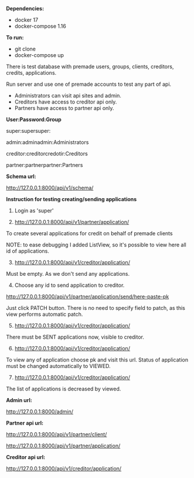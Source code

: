 **Dependencies:** 
- docker 17
- docker-compose 1.16

**To run:**
- git clone
- docker-compose up

There is test database with premade users, groups, clients, creditors, credits, applications. 

Run server and use one of premade accounts to test any part of api.

- Administrators can visit api sites and admin.
- Creditors have access to creditor api only.
- Partners have access to partner api only.

**User:Password:Group**

super:supersuper:

admin:adminadmin:Administrators

creditor:creditorcredotir:Creditors

partner:partnerpartner:Partners



**Schema url:**

http://127.0.0.1:8000/api/v1/schema/

**Instruction for testing creating/sending applications**
1. Login as 'super'

2. http://127.0.0.1:8000/api/v1/partner/application/

To create several applications for credit on behalf of premade clients

NOTE: to ease debugging I added ListView, so it's possible to view here all id of applications.

3. http://127.0.0.1:8000/api/v1/creditor/application/

Must be empty. As we don't send any applications.

4. Choose any id to send application to creditor.

http://127.0.0.1:8000/api/v1/partner/application/send/here-paste-pk

Just click PATCH button. There is no need to specify field to patch,
as this view performs automatic patch.

5. http://127.0.0.1:8000/api/v1/creditor/application/

There must be SENT applications now, visible to creditor.

6. http://127.0.0.1:8000/api/v1/creditor/application/<pk>

To view any of application choose pk and visit this url.
Status of application must be changed automatically to VIEWED.

7. http://127.0.0.1:8000/api/v1/creditor/application/

The list of applications is decreased by viewed.



**Admin url:**

http://127.0.0.1:8000/admin/

**Partner api url:**

http://127.0.0.1:8000/api/v1/partner/client/

http://127.0.0.1:8000/api/v1/partner/application/

**Creditor api url:**

http://127.0.0.1:8000/api/v1/creditor/application/
